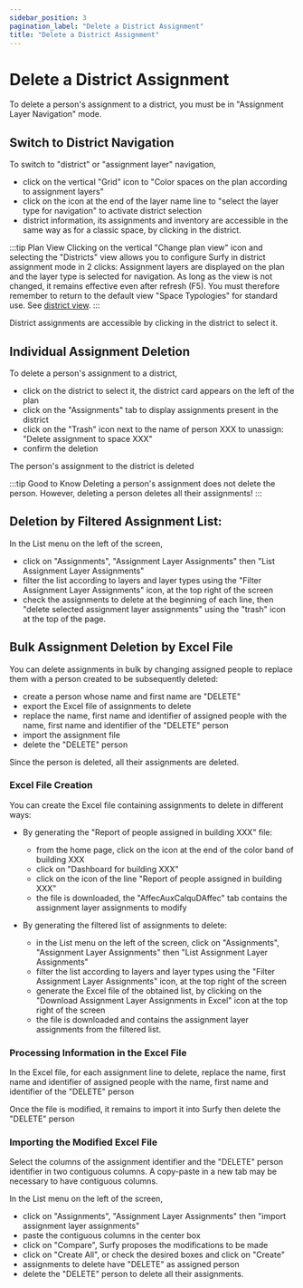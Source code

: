 ```yaml
---
sidebar_position: 3
pagination_label: "Delete a District Assignment"
title: "Delete a District Assignment"
---
```


# Delete a District Assignment

To delete a person's assignment to a district, you must be in "Assignment Layer Navigation" mode.

## Switch to District Navigation

To switch to "district" or "assignment layer" navigation,

-   click on the vertical "Grid" icon to "Color spaces on the plan according to assignment layers"
-   click on the icon at the end of the layer name line to "select the layer type for navigation" to activate district selection
-   district information, its assignments and inventory are accessible in the same way as for a classic space, by clicking in the district.


:::tip Plan View
Clicking on the vertical "Change plan view" icon and selecting the "Districts" view allows you to configure Surfy in district assignment mode in 2 clicks: Assignment layers are displayed on the plan and the layer type is selected for navigation. As long as the view is not changed, it remains effective even after refresh (F5). You must therefore remember to return to the default view "Space Typologies" for standard use. See [district view](/en/docs/courses/views/planviews#district-view).
:::


District assignments are accessible by clicking in the district to select it.

## Individual Assignment Deletion

To delete a person's assignment to a district,

-   click on the district to select it, the district card appears on the left of the plan
-   click on the "Assignments" tab to display assignments present in the district
-   click on the "Trash" icon next to the name of person XXX to unassign: "Delete assignment to space XXX"
-   confirm the deletion

The person's assignment to the district is deleted

:::tip Good to Know
Deleting a person's assignment does not delete the person. However, deleting a person deletes all their assignments!
:::

## Deletion by Filtered Assignment List:

In the List menu on the left of the screen,

-   click on "Assignments", "Assignment Layer Assignments" then "List Assignment Layer Assignments"
-   filter the list according to layers and layer types using the "Filter Assignment Layer Assignments" icon, at the top right of the screen
-   check the assignments to delete at the beginning of each line, then "delete selected assignment layer assignments" using the "trash" icon at the top of the page.


## Bulk Assignment Deletion by Excel File

You can delete assignments in bulk by changing assigned people to replace them with a person created to be subsequently deleted:
-   create a person whose name and first name are "DELETE"
-   export the Excel file of assignments to delete
-   replace the name, first name and identifier of assigned people with the name, first name and identifier of the "DELETE" person
-   import the assignment file
-   delete the "DELETE" person

Since the person is deleted, all their assignments are deleted.



### Excel File Creation

You can create the Excel file containing assignments to delete in different ways:

-   By generating the "Report of people assigned in building XXX" file: 

    -   from the home page, click on the icon at the end of the color band of building XXX
    -   click on "Dashboard for building XXX"
    -   click on the icon of the line "Report of people assigned in building XXX" 
    -   the file is downloaded, the "AffecAuxCalquDAffec" tab contains the assignment layer assignments to modify

-   By generating the filtered list of assignments to delete:

    -   in the List menu on the left of the screen, click on "Assignments", "Assignment Layer Assignments" then "List Assignment Layer Assignments"
    -  filter the list according to layers and layer types using the "Filter Assignment Layer Assignments" icon, at the top right of the screen
    -  generate the Excel file of the obtained list, by clicking on the "Download Assignment Layer Assignments in Excel" icon at the top right of the screen
    -   the file is downloaded and contains the assignment layer assignments from the filtered list.


### Processing Information in the Excel File

In the Excel file, for each assignment line to delete, replace the name, first name and identifier of assigned people with the name, first name and identifier of the "DELETE" person

Once the file is modified, it remains to import it into Surfy then delete the "DELETE" person

### Importing the Modified Excel File

Select the columns of the assignment identifier and the "DELETE" person identifier in two contiguous columns.
A copy-paste in a new tab may be necessary to have contiguous columns.

In the List menu on the left of the screen,

-   click on "Assignments", "Assignment Layer Assignments" then "import assignment layer assignments"
-   paste the contiguous columns in the center box
-   click on "Compare", Surfy proposes the modifications to be made
-   click on "Create All", or check the desired boxes and click on "Create"
-   assignments to delete have "DELETE" as assigned person
-   delete the "DELETE" person to delete all their assignments.